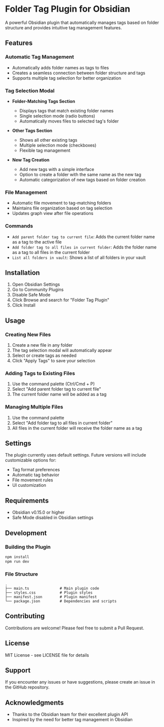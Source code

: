 # Folder Tag Plugin for Obsidian

A powerful Obsidian plugin that automatically manages tags based on folder structure and provides intuitive tag management features.

## Features

### Automatic Tag Management
- Automatically adds folder names as tags to files
- Creates a seamless connection between folder structure and tags
- Supports multiple tag selection for better organization

### Tag Selection Modal
- **Folder-Matching Tags Section**
  - Displays tags that match existing folder names
  - Single selection mode (radio buttons)
  - Automatically moves files to selected tag's folder

- **Other Tags Section**
  - Shows all other existing tags
  - Multiple selection mode (checkboxes)
  - Flexible tag management

- **New Tag Creation**
  - Add new tags with a simple interface
  - Option to create a folder with the same name as the new tag
  - Automatic categorization of new tags based on folder creation

### File Management
- Automatic file movement to tag-matching folders
- Maintains file organization based on tag selection
- Updates graph view after file operations

### Commands
- `Add parent folder tag to current file`: Adds the current folder name as a tag to the active file
- `Add folder tag to all files in current folder`: Adds the folder name as a tag to all files in the current folder
- `List all folders in vault`: Shows a list of all folders in your vault

## Installation

1. Open Obsidian Settings
2. Go to Community Plugins
3. Disable Safe Mode
4. Click Browse and search for "Folder Tag Plugin"
5. Click Install

## Usage

### Creating New Files
1. Create a new file in any folder
2. The tag selection modal will automatically appear
3. Select or create tags as needed
4. Click "Apply Tags" to save your selection

### Adding Tags to Existing Files
1. Use the command palette (Ctrl/Cmd + P)
2. Select "Add parent folder tag to current file"
3. The current folder name will be added as a tag

### Managing Multiple Files
1. Use the command palette
2. Select "Add folder tag to all files in current folder"
3. All files in the current folder will receive the folder name as a tag

## Settings

The plugin currently uses default settings. Future versions will include customizable options for:
- Tag format preferences
- Automatic tag behavior
- File movement rules
- UI customization

## Requirements

- Obsidian v0.15.0 or higher
- Safe Mode disabled in Obsidian settings

## Development

### Building the Plugin
```bash
npm install
npm run dev
```

### File Structure
```
.
├── main.ts              # Main plugin code
├── styles.css           # Plugin styles
├── manifest.json        # Plugin manifest
└── package.json         # Dependencies and scripts
```

## Contributing

Contributions are welcome! Please feel free to submit a Pull Request.

## License

MIT License - see LICENSE file for details

## Support

If you encounter any issues or have suggestions, please create an issue in the GitHub repository.

## Acknowledgments

- Thanks to the Obsidian team for their excellent plugin API
- Inspired by the need for better tag management in Obsidian
